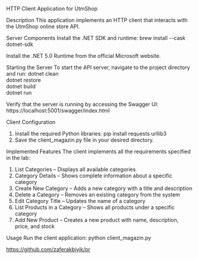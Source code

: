 
HTTP Client Application for UtmShop

Description
This application implements an HTTP client that interacts with the UtmShop online store API.

Server Components
Install the .NET SDK and runtime:
    brew install --cask dotnet-sdk

Install the .NET 5.0 Runtime from the official Microsoft website.

Starting the Server
To start the API server, navigate to the project directory and run:
    dotnet clean  
    dotnet restore  
    dotnet build  
    dotnet run

Verify that the server is running by accessing the Swagger UI:
    https://localhost:5001/swagger/index.html

Client Configuration
1. Install the required Python libraries:
       pip install requests urllib3
2. Save the client_magazin.py file in your desired directory.

Implemented Features
The client implements all the requirements specified in the lab:

1. List Categories – Displays all available categories  
2. Category Details – Shows complete information about a specific category  
3. Create New Category – Adds a new category with a title and description  
4. Delete a Category – Removes an existing category from the system  
5. Edit Category Title – Updates the name of a category  
6. List Products in a Category – Shows all products under a specific category  
7. Add New Product – Creates a new product with name, description, price, and stock

Usage
Run the client application:
    python client_magazin.py

https://github.com/zaferakbiyik/pr